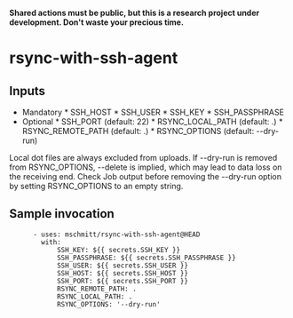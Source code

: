 **Shared actions must be public, but this is a research project under development. Don't waste your precious time.**

# rsync-with-ssh-agent

## Inputs

* Mandatory
      * SSH_HOST
      * SSH_USER
      * SSH_KEY
      * SSH_PASSPHRASE
* Optional
      * SSH_PORT (default: 22)
      * RSYNC_LOCAL_PATH (default: .)
      * RSYNC_REMOTE_PATH (default: .)
      * RSYNC_OPTIONS (default: --dry-run)

Local dot files are always excluded from uploads. If --dry-run is removed from RSYNC_OPTIONS, --delete is implied, which may lead to data loss on the receiving end. Check Job output before removing the --dry-run option by setting RSYNC_OPTIONS to an empty string.

## Sample invocation

```
      - uses: mschmitt/rsync-with-ssh-agent@HEAD
        with: 
            SSH_KEY: ${{ secrets.SSH_KEY }}
            SSH_PASSPHRASE: ${{ secrets.SSH_PASSPHRASE }}
            SSH_USER: ${{ secrets.SSH_USER }}
            SSH_HOST: ${{ secrets.SSH_HOST }}
            SSH_PORT: ${{ secrets.SSH_PORT }}
            RSYNC_REMOTE_PATH: .
            RSYNC_LOCAL_PATH: .
            RSYNC_OPTIONS: '--dry-run'
```
